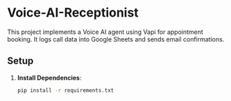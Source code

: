 # Voice-AI-Receptionist

This project implements a Voice AI agent using Vapi for appointment booking. It logs call data into Google Sheets and sends email confirmations.

## Setup

1. **Install Dependencies**:
   ```bash
   pip install -r requirements.txt
   ```
